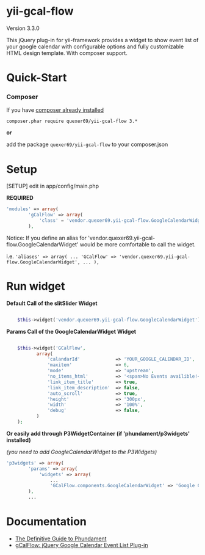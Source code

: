 yii-gcal-flow
=============

Version 3.3.0

This jQuery plug-in for yii-framework provides a widget to show event list of your google calendar
with configurable options and fully customizable HTML design template. With composer support.


Quick-Start
=============

### Composer
If you have [composer already installed](http://getcomposer.org/doc/00-intro.md#installation-nix)

`composer.phar require quexer69/yii-gcal-flow 3.*`

**or**

add the package `quexer69/yii-gcal-flow` to your composer.json

Setup
=============
[SETUP] edit in app/config/main.php

**REQUIRED**
```php
'modules' => array(
        'gCalFlow' => array(
            'class' = 'vendor.quexer69.yii-gcal-flow.GoogleCalendarWidget',
        ),
```

Notice:
If you define an alias for 'vendor.quexer69.yii-gcal-flow.GoogleCalendarWidget'
would be more comfortable to call the widget.

i.e. `'aliases' => array(
        ...
        'GCalFlow' => 'vendor.quexer69.yii-gcal-flow.GoogleCalendarWidget',
        ...
       ),`

Run widget
=============

**Default Call of the slitSlider Widget**
```php

    $this->widget('vendor.quexer69.yii-gcal-flow.GoogleCalendarWidget');

```

**Params Call of the GoogleCalendarWidget Widget**
```php

    $this->widget('GCalFlow',
           array(
               'calandarId'             => 'YOUR_GOOGLE_CALENDAR_ID',
               'maxitem'                => 6,
               'mode'                   => 'upstream',                          // [upcoming | updates]
               'no_items_html'          => '<span>No Events availible!</span>', // HTML for empty calendar
               'link_item_title'        => true,
               'link_item_description'  => false,
               'auto_scroll'            => true,
               'height'                 => '300px',                             // css height of the #gcf-container
               'width'                  => '100%',                              // css width of the #gcf-container
               'debug'                  => false,                               // turn on debug console
           )
    );

```

**Or easily add through P3WidgetContainer (if 'phundament/p3widgets' installed)**

*(you need to add GoogleCalendarWidget to the P3Widgets)*
```php
'p3widgets' => array(
        'params' => array(
            'widgets' => array(
                ...
                'GCalFlow.components.GoogleCalendarWidget' => 'Google Calendar List Widget'
        ),
        ...
```

Documentation
=============

 * [The Definitive Guide to Phundament](https://github.com/phundament/app/wiki)
 * [gCalFlow: jQuery Google Calendar Event List Plug-in](http://sugi.github.io/jquery-gcal-flow/)
